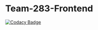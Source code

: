 # Team-283-Frontend

[![Codacy Badge](https://api.codacy.com/project/badge/Grade/b1be441403274a67a68b8988988d10a9)](https://app.codacy.com/gh/BuildForSDGCohort2/Team-283-Frontend?utm_source=github.com&utm_medium=referral&utm_content=BuildForSDGCohort2/Team-283-Frontend&utm_campaign=Badge_Grade_Settings)
